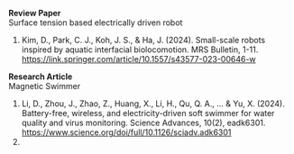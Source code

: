 **Review Paper**<br>
Surface tension based electrically driven robot<br> 
1. Kim, D., Park, C. J., Koh, J. S., & Ha, J. (2024). Small-scale robots inspired by aquatic interfacial biolocomotion. MRS Bulletin, 1-11.
https://link.springer.com/article/10.1557/s43577-023-00646-w

**Research Article**<br>
Magnetic Swimmer<br>
1. Li, D., Zhou, J., Zhao, Z., Huang, X., Li, H., Qu, Q. A., ... & Yu, X. (2024). Battery-free, wireless, and electricity-driven soft swimmer for water quality and virus monitoring. Science Advances, 10(2), eadk6301. https://www.science.org/doi/full/10.1126/sciadv.adk6301
2. 

